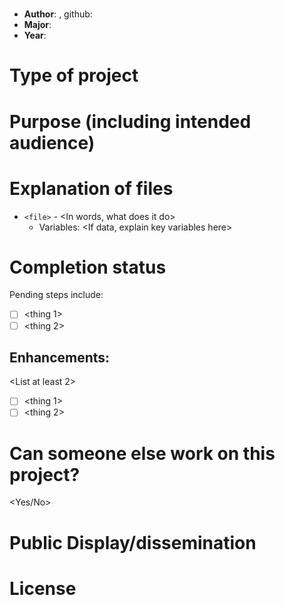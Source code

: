 # <Project Title>
* **Author**: <Name>, github: [<username>](<url link to github profile>)
* **Major**: <Major>
* **Year**: <Year>

# Type of project


# Purpose (including intended audience)


# Explanation of files

* `<file>` - <In words, what does it do>
    - Variables: <If data, explain key variables here>

# Completion status 

<as applicable> Pending steps include: 

- [ ] <thing 1>
- [ ] <thing 2>

## Enhancements: 
<List at least 2>

- [ ] <thing 1>
- [ ] <thing 2>

# Can someone else work on this project? 
<Yes/No>

# Public Display/dissemination
<List any existing public facing pages here>

# License
